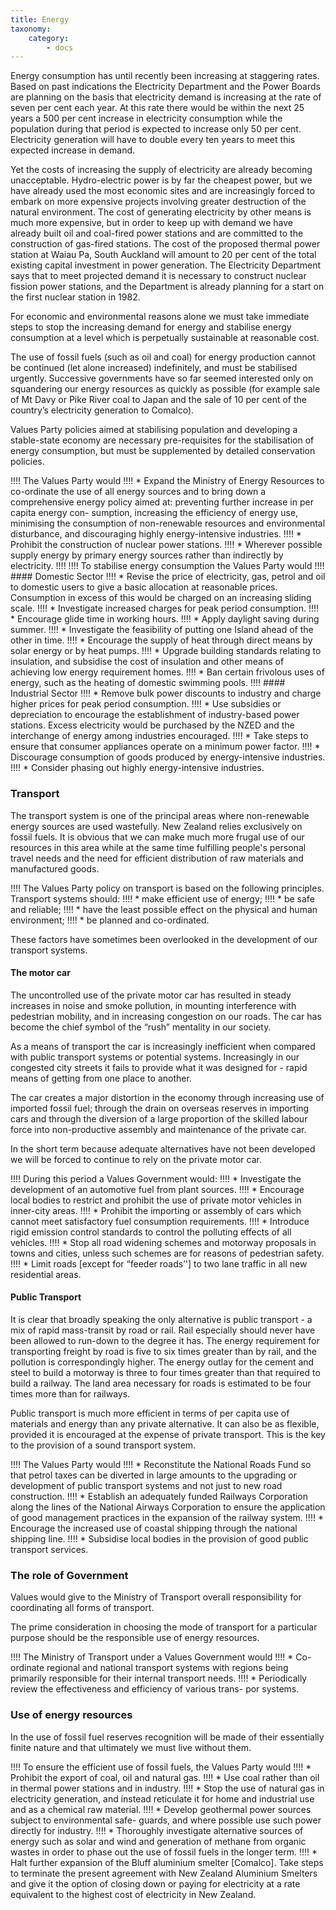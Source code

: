 ```yaml
---
title: Energy
taxonomy:
    category:
        - docs
---
```


Energy consumption has until recently been increasing at staggering rates. Based on past indications the Electricity Department and the Power Boards are planning on the basis that electricity demand is increasing at the rate of seven per cent each year. At this rate there would be within the next 25 years a 500 per cent increase in electricity consumption while the population during that period is expected to increase only 50 per cent. Electricity generation will have to double every ten years to meet this expected increase in demand. 

Yet the costs of increasing the supply of electricity are already becoming unacceptable. Hydro-electric power is by far the cheapest power, but we have already used the most economic sites and are increasingly forced to embark on more expensive projects involving greater destruction of the natural environment. The cost of generating electricity by other means is much more expensive, but in order to keep up with demand we have already built oil and coal-fired power stations and are committed to the construction of gas-fired stations. The cost of the proposed thermal power station at Waiau Pa, South Auckland will amount to 20 per cent of the total existing capital investment in power generation. The Electricity Department says that to meet projected demand it is necessary to construct nuclear fission power stations, and the Department is already planning for a start on the first nuclear station in 1982. 

For economic and environmental reasons alone we must take immediate steps to stop the increasing demand for energy and stabilise energy consumption at a level which is perpetually sustainable at reasonable cost.

The use of fossil fuels (such as oil and coal) for energy production cannot be continued (let alone increased) indefinitely, and must be stabilised urgently. Successive governments have so far seemed interested only on squandering our energy resources as quickly as possible (for example sale of Mt Davy or Pike River coal to Japan and the sale of 10 per cent of the country’s electricity generation to Comalco). 

Values Party policies aimed at stabilising population and developing a stable-state economy are necessary pre-requisites for the stabilisation of energy consumption, but must be supplemented by detailed conservation policies.

!!!! The Values Party would
!!!! * Expand the Ministry of Energy Resources to co-ordinate the use of all energy sources and to bring down a comprehensive energy policy aimed at: preventing further increase in per capita energy con- sumption, increasing the efficiency of energy use, minimising the consumption of non-renewable resources and environmental disturbance, and discouraging highly energy-intensive industries.
!!!! * Prohibit the construction of nuclear power stations.
!!!! * Wherever possible supply energy by primary energy sources rather than indirectly by electricity. 
!!!!
!!!! To stabilise energy consumption the Values Party would
!!!! #### Domestic Sector
!!!! * Revise the price of electricity, gas, petrol and oil to domestic users to give a basic allocation at reasonable prices. Consumption in excess of this would be charged on an increasing sliding scale.
!!!! * Investigate increased charges for peak period consumption.
!!!! * Encourage glide time in working hours.
!!!! * Apply daylight saving during summer.
!!!! * Investigate the feasibility of putting one Island ahead of the other in time.
!!!! * Encourage the supply of heat through direct means by solar energy or by heat pumps.
!!!! * Upgrade building standards relating to insulation, and subsidise the cost of insulation and other means of achieving low energy requirement homes.
!!!! * Ban certain frivolous uses of energy, such as the heating of domestic swimming pools.
!!!! #### Industrial Sector
!!!! *  Remove bulk power discounts to industry and charge higher prices for peak period consumption.
!!!! *  Use subsidies or depreciation to encourage the establishment of industry-based power stations. Excess electricity would be purchased by the NZED and the interchange of energy among industries encouraged.
!!!! * Take steps to ensure that consumer appliances operate on a minimum power factor.
!!!! * Discourage consumption of goods produced by energy-intensive industries.
!!!! * Consider phasing out highly energy-intensive industries.

### Transport
The transport system is one of the principal areas where non-renewable energy sources are used wastefully. New Zealand relies exclusively on fossil fuels. It is obvious that we can make much more frugal use of our resources in this area while at the same time fulfilling people's personal travel needs and the need for efficient distribution of raw materials and manufactured goods.

!!!! The Values Party policy on transport is based on the following principles. Transport systems should:
!!!! * make efficient use of energy;
!!!! * be safe and reliable;
!!!! * have the least possible effect on the physical and human environment;
!!!! * be planned and co-ordinated.

These factors have sometimes been overlooked in the development of our transport systems.

#### The motor car
The uncontrolled use of the private motor car has resulted in steady increases in noise and smoke pollution, in mounting interference with pedestrian mobility, and in increasing congestion on our roads. The car has become the chief symbol of the “rush” mentality in our society.

As a means of transport the car is increasingly inefficient when compared with public transport systems or potential systems. Increasingly in our congested city streets it fails to provide what it was designed for - rapid means of getting from one place to another.

The car creates a major distortion in the economy through increasing use of imported fossil fuel; through the drain on overseas reserves in importing cars and through the diversion of a large proportion of the skilled labour force into non-productive assembly and maintenance of the private car.

In the short term because adequate alternatives have not been developed we will be forced to continue to rely on the private motor car.

!!!! During this period a Values Government would:
!!!! * Investigate the development of an automotive fuel from plant sources.
!!!! * Encourage local bodies to restrict and prohibit the use of private motor vehicles in inner-city areas.
!!!! * Prohibit the importing or assembly of cars which cannot meet satisfactory fuel consumption requirements.
!!!! * Introduce rigid emission control standards to control the polluting effects of all vehicles.
!!!! * Stop all road widening schemes and motorway proposals in towns and cities, unless such schemes are for reasons of pedestrian safety.
!!!! *  Limit roads [except for “feeder roads’'] to two lane traffic in all new residential areas.

#### Public Transport
It is clear that broadly speaking the only alternative is public transport - a mix of rapid mass-transit by road or rail. Rail especially should never have been allowed to run-down to the degree it has. The energy requirement for transporting freight by road is five to six times greater than by rail, and the pollution is correspondingly higher. The energy outlay for the cement and steel to build a motorway is three to four times greater than that required to build a railway. The land area necessary for roads is estimated to be four times more than for railways.

Public transport is much more efficient in terms of per capita use of materials and energy than any private alternative. It can also be as flexible, provided it is encouraged at the expense of private transport. This is the key to the provision of a sound transport system.

!!!! The Values Party would
!!!! * Reconstitute the National Roads Fund so that petrol taxes can be diverted in large amounts to the upgrading or development of public transport systems and not just to new road construction.
!!!! * Establish an adequately funded Railways Corporation along the lines of the National Airways Corporation to ensure the application of good management practices in the expansion of the railway system.
!!!! * Encourage the increased use of coastal shipping through the national shipping line.
!!!! * Subsidise local bodies in the provision of good public transport services.

### The role of Government
Values would give to the Ministry of Transport overall responsibility for coordinating all forms of transport.

The prime consideration in choosing the mode of transport for a particular purpose should be the responsible use of energy resources.

!!!! The Ministry of Transport under a Values Government would
!!!! * Co-ordinate regional and national transport systems with regions being primarily responsible for their internal transport needs.
!!!! * Periodically review the effectiveness and efficiency of various trans- por systems.

### Use of energy resources
In the use of fossil fuel reserves recognition will be made of their essentially finite nature and that ultimately we must live without them.

!!!! To ensure the efficient use of fossil fuels, the Values Party would
!!!! *  Prohibit the export of coal, oil and natural gas.
!!!! *  Use coal rather than oil in thermal power stations and in industry.
!!!! *  Stop the use of natural gas in electricity generation, and instead reticulate it for home and industrial use and as a chemical raw material.
!!!! * Develop geothermal power sources subject to environmental safe- guards, and where possible use such power directly for industry.
!!!! * Thoroughly investigate alternative sources of energy such as solar and wind and generation of methane from organic wastes in order to phase out the use of fossil fuels in the longer term.
!!!! * Halt further expansion of the Bluff aluminium smelter [Comalco]. Take steps to terminate the present agreement with New Zealand Aluminium Smelters and give it the option of closing down or paying for electricity at a rate equivalent to the highest cost of electricity in New Zealand.
